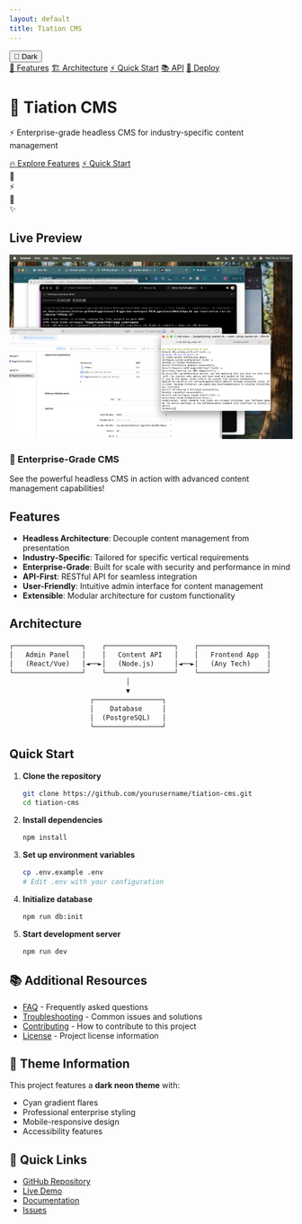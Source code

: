 ```yaml
---
layout: default
title: Tiation CMS
---
```


<button class="theme-toggle" onclick="toggleTheme()">
  <span id="theme-icon">🌙</span> <span id="theme-text">Dark</span>
</button>

<div class="particles" id="particles"></div>

<nav class="fun-menu">
  <div class="menu-container">
    <a href="#features" class="menu-item active">🚀 Features</a>
    <a href="#architecture" class="menu-item">🏗️ Architecture</a>
    <a href="#quick-start" class="menu-item">⚡ Quick Start</a>
    <a href="#api" class="menu-item">📚 API</a>
    <a href="#deployment" class="menu-item">🚀 Deploy</a>
  </div>
</nav>

<div class="hero-section">
  <div class="hero-content">
    <h1 class="glitch" data-text="Tiation CMS">💎 Tiation CMS</h1>
    <p class="hero-subtitle">⚡ Enterprise-grade headless CMS for industry-specific content management</p>
    <div class="hero-buttons">
      <a href="#features" class="btn btn-primary pulse">🔥 Explore Features</a>
      <a href="#quick-start" class="btn btn-secondary">⚡ Quick Start</a>
    </div>
  </div>
  <div class="hero-animation">
    <div class="floating-icons">
      <div class="icon">💎</div>
      <div class="icon">⚡</div>
      <div class="icon">🚀</div>
      <div class="icon">✨</div>
    </div>
  </div>
</div>

<div class="screenshot-section">
  <h2>Live Preview</h2>
  <div class="screenshot-container">
    <img src="./images/cms-screenshot.jpg" alt="Tiation CMS Screenshot" class="theme-screenshot">
    <div class="screenshot-overlay">
      <div class="screenshot-text">
        <h3>🌈 Enterprise-Grade CMS</h3>
        <p>See the powerful headless CMS in action with advanced content management capabilities!</p>
      </div>
    </div>
  </div>
</div>

## Features

- **Headless Architecture**: Decouple content management from presentation
- **Industry-Specific**: Tailored for specific vertical requirements
- **Enterprise-Grade**: Built for scale with security and performance in mind
- **API-First**: RESTful API for seamless integration
- **User-Friendly**: Intuitive admin interface for content management
- **Extensible**: Modular architecture for custom functionality

## Architecture

```
┌─────────────────┐    ┌─────────────────┐    ┌─────────────────┐
│   Admin Panel   │    │   Content API   │    │   Frontend App  │
│   (React/Vue)   │◄──►│   (Node.js)     │◄──►│   (Any Tech)    │
└─────────────────┘    └─────────────────┘    └─────────────────┘
                             │
                             ▼
                    ┌─────────────────┐
                    │    Database     │
                    │  (PostgreSQL)   │
                    └─────────────────┘
```

## Quick Start

1. **Clone the repository**
   ```bash
   git clone https://github.com/yourusername/tiation-cms.git
   cd tiation-cms
   ```

2. **Install dependencies**
   ```bash
   npm install
   ```

3. **Set up environment variables**
   ```bash
   cp .env.example .env
   # Edit .env with your configuration
   ```

4. **Initialize database**
   ```bash
   npm run db:init
   ```

5. **Start development server**
   ```bash
   npm run dev
   ```

## 📚 Additional Resources

- [FAQ](faq.md) - Frequently asked questions
- [Troubleshooting](troubleshooting.md) - Common issues and solutions
- [Contributing](../CONTRIBUTING.md) - How to contribute to this project
- [License](../LICENSE) - Project license information

## 🎨 Theme Information

This project features a **dark neon theme** with:
- Cyan gradient flares
- Professional enterprise styling
- Mobile-responsive design
- Accessibility features

## 🚀 Quick Links

- [GitHub Repository](https://github.com/TiaAstor/tiation-cms)
- [Live Demo](https://tiaastor.github.io/tiation-cms)
- [Documentation](https://github.com/TiaAstor/tiation-cms/wiki)
- [Issues](https://github.com/TiaAstor/tiation-cms/issues)

